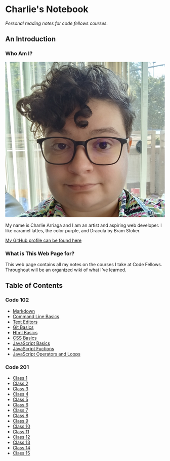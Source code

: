 # Charlie's Notebook

*Personal reading notes for code fellows courses.*

## An Introduction

### Who Am I?

![A picture of Charlie Arriaga](Screenshot_20231002_142419_Gallery.jpg)

My name is Charlie Arriaga and I am an artist and aspiring web developer. I like caramel lattes, the color purple, and Dracula by Bram Stoker.

[My GitHub profile can be found here](https://github.com/charriaga)

### What is This Web Page for?

This web page contains all my notes on the courses I take at Code Fellows. Throughout will be an organized wiki of what I've learned.

## Table of Contents

### Code 102

- [Markdown](code-102/markdown/READMETWO.md)
- [Command Line Basics](code-102/command-lines/COMMANDLINE.md)
- [Text Editors](code-102/text-editors/TEXTEDITORS.md)
- [Git Basics](code-102/GITBASICS.md)
- [Html Basics](code-102/HTMLBASICS.md)
- [CSS Basics](code-102/class-05.md)
- [JavaScript Basics](code-102/class06.md)
- [JavaScript Fuctions](code-102/class07.md)
- [JavaScript Operators and Loops](code-102/class08.md)

### Code 201

- [Class 1](code-201/01.md)
- [Class 2](code-201/02.md)
- [Class 3](code-201/03.md)
- [Class 4](code-201/04.md)
- [Class 5](code-201/05.md)
- [Class 6](code-201/06.md)
- [Class 7](code-201/07.md)
- [Class 8](code-201/08.md)
- [Class 9](code-201/09.md)
- [Class 10](code-201/10.md)
- [Class 11](code-201/11.md)
- [Class 12](code-201/12.md)
- [Class 13](code-201/13.md)
- [Class 14](code-201/14.md)
- [Class 15](code-201/15.md)
